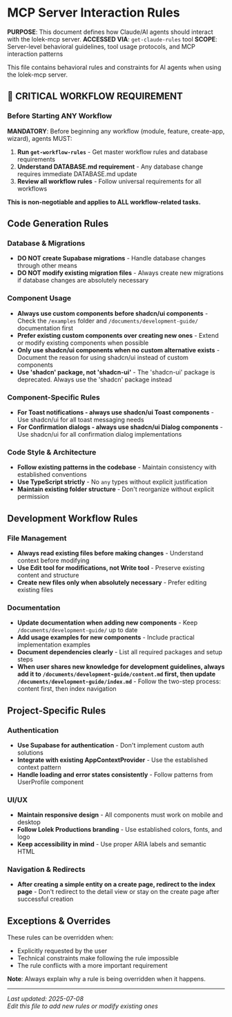 # MCP Server Interaction Rules

**PURPOSE**: This document defines how Claude/AI agents should interact with the lolek-mcp server.
**ACCESSED VIA**: `get-claude-rules` tool
**SCOPE**: Server-level behavioral guidelines, tool usage protocols, and MCP interaction patterns

This file contains behavioral rules and constraints for AI agents when using the lolek-mcp server.

## 🚨 CRITICAL WORKFLOW REQUIREMENT

### Before Starting ANY Workflow
**MANDATORY**: Before beginning any workflow (module, feature, create-app, wizard), agents MUST:

1. **Run `get-workflow-rules`** - Get master workflow rules and database requirements
2. **Understand DATABASE.md requirement** - Any database change requires immediate DATABASE.md update
3. **Review all workflow rules** - Follow universal requirements for all workflows

**This is non-negotiable and applies to ALL workflow-related tasks.**

## Code Generation Rules

### Database & Migrations
- **DO NOT create Supabase migrations** - Handle database changes through other means
- **DO NOT modify existing migration files** - Always create new migrations if database changes are absolutely necessary

### Component Usage
- **Always use custom components before shadcn/ui components** - Check the `/examples` folder and `/documents/development-guide/` documentation first
- **Prefer existing custom components over creating new ones** - Extend or modify existing components when possible
- **Only use shadcn/ui components when no custom alternative exists** - Document the reason for using shadcn/ui instead of custom components
- **Use 'shadcn' package, not 'shadcn-ui'** - The 'shadcn-ui' package is deprecated. Always use the 'shadcn' package instead

### Component-Specific Rules
- **For Toast notifications - always use shadcn/ui Toast components** - Use shadcn/ui for all toast messaging needs
- **For Confirmation dialogs - always use shadcn/ui Dialog components** - Use shadcn/ui for all confirmation dialog implementations

### Code Style & Architecture
- **Follow existing patterns in the codebase** - Maintain consistency with established conventions
- **Use TypeScript strictly** - No `any` types without explicit justification
- **Maintain existing folder structure** - Don't reorganize without explicit permission

## Development Workflow Rules

### File Management
- **Always read existing files before making changes** - Understand context before modifying
- **Use Edit tool for modifications, not Write tool** - Preserve existing content and structure
- **Create new files only when absolutely necessary** - Prefer editing existing files

### Documentation
- **Update documentation when adding new components** - Keep `/documents/development-guide/` up to date
- **Add usage examples for new components** - Include practical implementation examples
- **Document dependencies clearly** - List all required packages and setup steps
- **When user shares new knowledge for development guidelines, always add it to `/documents/development-guide/content.md` first, then update `/documents/development-guide/index.md`** - Follow the two-step process: content first, then index navigation

## Project-Specific Rules

### Authentication
- **Use Supabase for authentication** - Don't implement custom auth solutions
- **Integrate with existing AppContextProvider** - Use the established context pattern
- **Handle loading and error states consistently** - Follow patterns from UserProfile component

### UI/UX
- **Maintain responsive design** - All components must work on mobile and desktop
- **Follow Lolek Productions branding** - Use established colors, fonts, and logo
- **Keep accessibility in mind** - Use proper ARIA labels and semantic HTML

### Navigation & Redirects
- **After creating a simple entity on a create page, redirect to the index page** - Don't redirect to the detail view or stay on the create page after successful creation

## Exceptions & Overrides

These rules can be overridden when:
- Explicitly requested by the user
- Technical constraints make following the rule impossible
- The rule conflicts with a more important requirement

**Note**: Always explain why a rule is being overridden when it happens.

---

*Last updated: 2025-07-08*  
*Edit this file to add new rules or modify existing ones*